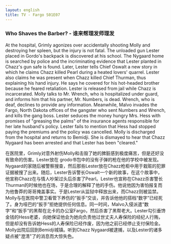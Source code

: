 ```yaml
---
layout: english
title: TV - Fargo S01E07
---
```


<h3>Who Shaves the Barber? - 谁来帮理发师理发</h3>
<p>At the hospital, Grimly agonizes over accidentally shooting Molly and destroying her spleen, but the injury is not fatal. The unloaded gun Lester placed in Gordo's backpack is discovered at his school. The Nygaard home is searched by police and the incriminating evidence that Lester planted in Chazz's gun safe is found. Later, Lester tells Chief Oswalt a new story in which he claims Chazz killed Pearl during a heated lovers' quarrel. Lester also claims he was present when Chazz killed Chief Thurman, thus explaining his hand injury. He says he covered for his hot-headed brother because he feared retaliation. Lester is released from jail while Chazz is incarcerated. Molly talks to Mr. Wrench, who is hospitalized under guard, and informs him that his partner, Mr. Numbers, is dead. Wrench, who is deaf, declines to provide any information. Meanwhile, Malvo invades the Fargo, North Dakota offices of the gangster who sent Numbers and Wrench, and kills the gang boss. Lester seduces the money hungry Mrs. Hess with promises of "greasing the palms" of the insurance agents responsible for her late husband's policy. Lester fails to mention that Hess had stopped paying the premiums and the policy was cancelled. Molly is discharged from the hospital and returns to Bemidji. She is dismayed to hear that Chazz Nygaard has been arrested and that Lester has been "cleared."</p>

<div>在医院里，Grimly对意外射伤Molly和击毁了她的脾脏感到极度痛苦，但是还好没有致命的伤害。Lester放在
	grodo书包中的没有子弹的枪在他的学校中被发现。Nygaard的家随后被警察搜查，然后那些Lester放在Chazz枪柜中用于栽赃的犯罪证据被搜了出来。随后，Lester告诉警长Oswalt一个新的故事，在这个故事中，他宣称Chazz在与情人吵架过头后杀害了Pearl。Lester也宣称在Chazz杀害警长Thurman的时候他也在场，于是合理的解释了他的手伤。他说他因为害怕报复而为他鲁莽的哥哥掩盖事实。于是Lester从监狱中释放出来，而Chazz则被监禁。Molly与在医院中警卫看管下养伤的“扳手”交谈，并告诉他他的搭档“数字”已经死了。身为哑巴的“扳手”拒绝提供任何信息。同一时间，Malvo入侵派遣“数字”和“扳手”的黑帮在北卡的办公室Fargo，然后杀害了黑帮老大。Lester勾引垂馋金钱的Hess老婆，向她保证他会为她向负责他过世丈夫人寿保险的经纪人行贿，但是却没有告诉她Hess的人寿保险已经作废，因为他之前已经停止支付保险金。Molly出院后回到Bemidji城镇。听到Chazz Nygaard被逮捕，以及Lester的诸多疑点被"澄清"了的消息而大惊失色。</div>

<script>
var note = {};
note["status"] = "{{ page.title }}";
note[1] = {};
note[1]['structure'] = {
	'1-3':'副词短语',
	'5-6':'SV',
	'7-14':'over the fact that he shoots的简化名词从句',
	'15-20':'FANBOYS的B连接句子',
	'21-23':'S',
	'24-28':'简化形容词从句',
	'29-30':'VC',
	'31-33':'副词短语',
	'34-38':'SVC',
	'39-40':'副词短语',
	'41-53':'FANBOYS的A连接句子',
	'55-61':'SVOO',
	'62-68':'形容词从句',
	'69-73':'副词短语',
	'74-76':'SV',
	'77-79':'简化名词从句',
	'80-84':'副词从句',
	'85-89':'so that it explains 的简化副词从句',
	'90-91':'SV',
	'92-97':'简化名词从句',
	'98-101':'副词从句',
	'102-106':'SVC加上副词短语',
	'107-110':'副词从句',
	'111-115':'SV',
	'116-118':'形容词从句',
	'119-120':'副词短语',
	'121-123':'FANBOYS的A连接句子',
	'124-126':'名词从句',
	'127-128':'同位语',
	'131-139':'SVO-不定词短语-名词',
	'140':'副词',
	'141-144':'SVO',
	'145-150':'which is 简化形容词从句',
	'151-155':'形容词从句',
	'156-160':'FANBOYS的A连接句子',
	'161-167':'SVO',
	'168-177':'副词短语',
	'178-183':'who is responsible的简化形容词从句',
	'184-187':'SVO-不定词短语-名词',
	'188-199':'名词从句',
	'200-202':'SVC',
	'203-205':'副词短语',
	'206-209':'FANBOYS的A连接句子',
	'210-212':'SVC',
	'213-215':'after she hear that 的简化副词从句',
	'216-226':'名词从句',
}
note[1]['pos'] = {
	'11':'FANBOYS的A连接句子',
	'45-51':'名词从句',
	'207-208':'动词短语',
}

</script>